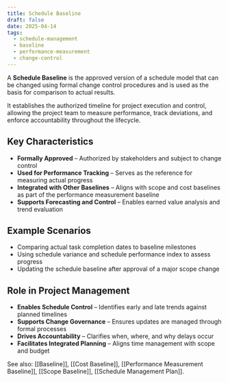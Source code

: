 ```yaml
---
title: Schedule Baseline
draft: false
date: 2025-04-14
tags:
  - schedule-management
  - baseline
  - performance-measurement
  - change-control
---
```


A **Schedule Baseline** is the approved version of a schedule model that can be changed using formal change control procedures and is used as the basis for comparison to actual results.

It establishes the authorized timeline for project execution and control, allowing the project team to measure performance, track deviations, and enforce accountability throughout the lifecycle.

## Key Characteristics

- **Formally Approved** – Authorized by stakeholders and subject to change control  
- **Used for Performance Tracking** – Serves as the reference for measuring actual progress  
- **Integrated with Other Baselines** – Aligns with scope and cost baselines as part of the performance measurement baseline  
- **Supports Forecasting and Control** – Enables earned value analysis and trend evaluation  

## Example Scenarios

- Comparing actual task completion dates to baseline milestones  
- Using schedule variance and schedule performance index to assess progress  
- Updating the schedule baseline after approval of a major scope change  

## Role in Project Management

- **Enables Schedule Control** – Identifies early and late trends against planned timelines  
- **Supports Change Governance** – Ensures updates are managed through formal processes  
- **Drives Accountability** – Clarifies when, where, and why delays occur  
- **Facilitates Integrated Planning** – Aligns time management with scope and budget  

See also: [[Baseline]], [[Cost Baseline]], [[Performance Measurement Baseline]], [[Scope Baseline]], [[Schedule Management Plan]].
